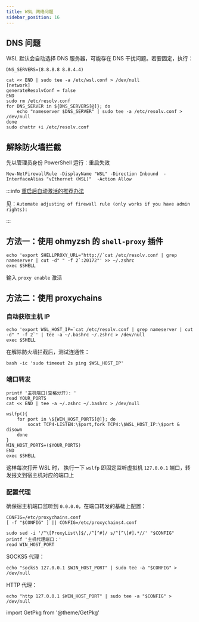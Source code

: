 ```yaml
---
title: WSL 网络问题
sidebar_position: 16
---
```


## DNS 问题

WSL 默认会自动选择 DNS 服务器，可能存在 DNS 干扰问题。若要固定，执行：

```shell
DNS_SERVERS=(8.8.8.8 8.8.4.4)

cat << END | sudo tee -a /etc/wsl.conf > /dev/null
[network]
generateResolvConf = false
END
sudo rm /etc/resolv.conf
for DNS_SERVER in ${DNS_SERVERS[@]}; do
    echo "nameserver $DNS_SERVER" | sudo tee -a /etc/resolv.conf > /dev/null
done
sudo chattr +i /etc/resolv.conf
```

## 解除防火墙拦截

<!--
Disable-NetFirewallRule -DisplayName "<进程名>.exe"
 -->

先以管理员身份 PowerShell 运行：重启失效

    New-NetFirewallRule -DisplayName "WSL" -Direction Inbound  -InterfaceAlias "vEthernet (WSL)"  -Action Allow

:::info [重启后自动激活的推荐办法](https://github.com/microsoft/WSL/issues/4139#issuecomment-778428577)

见：`Automate adjusting of firewall rule (only works if you have admin rights):`

:::

## 方法一：使用 ohmyzsh 的 `shell-proxy` 插件

    echo 'export SHELLPROXY_URL="http://`cat /etc/resolv.conf | grep nameserver | cut -d" " -f 2`:20172"' >> ~/.zshrc
    exec $SHELL

输入 `proxy enable` 激活

## 方法二：使用 proxychains

### 自动获取主机 IP

```shell
echo 'export WSL_HOST_IP=`cat /etc/resolv.conf | grep nameserver | cut -d" " -f 2`' | tee -a ~/.bashrc ~/.zshrc > /dev/null
exec $SHELL
```

在解除防火墙拦截后，测试连通性：

    bash -ic 'sudo timeout 2s ping $WSL_HOST_IP'

### 端口转发

<GetPkg name='socat' apt pacman />

```shell
printf '主机端口(空格分开): '
read YOUR_PORTS
cat << END | tee -a ~/.zshrc ~/.bashrc > /dev/null

wslfp(){
    for port in \${WIN_HOST_PORTS[@]}; do
        socat TCP4-LISTEN:\$port,fork TCP4:\$WSL_HOST_IP:\$port & disown
    done
}
WIN_HOST_PORTS=($YOUR_PORTS)
END
exec $SHELL
```

这样每次打开 WSL 时，
执行一下 `wslfp` 即固定监听虚拟机 `127.0.0.1` 端口，转发报文到宿主机对应的端口上

### 配置代理

确保宿主机端口监听到 `0.0.0.0`，在端口转发的基础上配置：

<GetPkg name="proxychains-ng" apt pacman/>

```shell
CONFIG=/etc/proxychains.conf
[ -f "$CONFIG" ] || CONFIG=/etc/proxychains4.conf

sudo sed -i '/^\[ProxyList\]$/,/^[^#]/ s/^[^\[#].*//' "$CONFIG"
printf '主机代理端口：'
read WIN_HOST_PORT
```

SOCKS5 代理：

```shell
echo "socks5 127.0.0.1 $WIN_HOST_PORT" | sudo tee -a "$CONFIG" > /dev/null
```

HTTP 代理：

```shell
echo "http 127.0.0.1 $WIN_HOST_PORT" | sudo tee -a "$CONFIG" > /dev/null
```

import GetPkg from '@theme/GetPkg'
